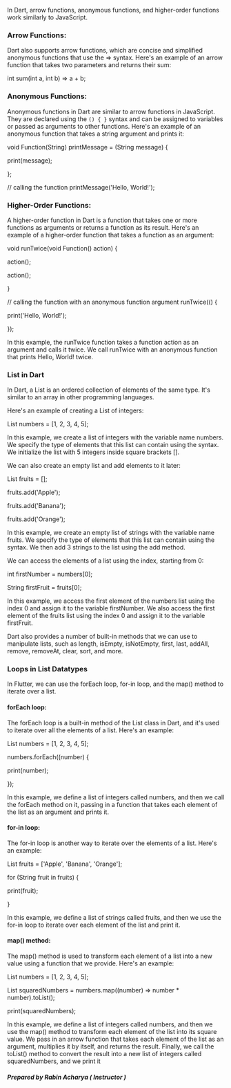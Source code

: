 In Dart, arrow functions, anonymous functions, and higher-order functions work similarly to JavaScript.

### Arrow Functions:
Dart also supports arrow functions, which are concise and simplified anonymous functions that use the => syntax. Here's an example of an arrow function that takes two parameters and returns their sum: 

int sum(int a, int b) => a + b;


### Anonymous Functions:
Anonymous functions in Dart are similar to arrow functions in JavaScript. They are declared using the  ` () { } ` syntax and can be assigned to variables or passed as arguments to other functions. Here's an example of an anonymous function that takes a string argument and prints it: 

void Function(String) printMessage = (String message) {

  print(message);
  
};

// calling the function
printMessage('Hello, World!');


### Higher-Order Functions:
A higher-order function in Dart is a function that takes one or more functions as arguments or returns a function as its result. Here's an example of a higher-order function that takes a function as an argument:

void runTwice(void Function() action) {

  action();

  action();

}

// calling the function with an anonymous function argument
runTwice(() {

  print('Hello, World!');
  
});

In this example, the runTwice function takes a function action as an argument and calls it twice. We call runTwice with an anonymous function that prints Hello, World! twice.

### List in Dart

In Dart, a List is an ordered collection of elements of the same type. It's similar to an array in other programming languages.

Here's an example of creating a List of integers:

List<int> numbers = [1, 2, 3, 4, 5];
 
 
In this example, we create a list of integers with the variable name numbers. We specify the type of elements that this list can contain using the <int> syntax. We initialize the list with 5 integers inside square brackets [].

We can also create an empty list and add elements to it later: 

List<String> fruits = [];

fruits.add('Apple');

fruits.add('Banana');

fruits.add('Orange');  

In this example, we create an empty list of strings with the variable name fruits. We specify the type of elements that this list can contain using the <String> syntax. We then add 3 strings to the list using the add method.

We can access the elements of a list using the index, starting from 0: 

int firstNumber = numbers[0];

String firstFruit = fruits[0];


In this example, we access the first element of the numbers list using the index 0 and assign it to the variable firstNumber. We also access the first element of the fruits list using the index 0 and assign it to the variable firstFruit.

Dart also provides a number of built-in methods that we can use to manipulate lists, such as length, isEmpty, isNotEmpty, first, last, addAll, remove, removeAt, clear, sort, and more.



### Loops in List Datatypes 

In Flutter, we can use the forEach loop, for-in loop, and the map() method to iterate over a list.

#### forEach loop:
The forEach loop is a built-in method of the List class in Dart, and it's used to iterate over all the elements of a list. Here's an example: 


List<int> numbers = [1, 2, 3, 4, 5];

numbers.forEach((number) {

  print(number);
  
}); 


In this example, we define a list of integers called numbers, and then we call the forEach method on it, passing in a function that takes each element of the list as an argument and prints it. 


#### for-in loop:
The for-in loop is another way to iterate over the elements of a list. Here's an example: 

List<String> fruits = ['Apple', 'Banana', 'Orange'];

for (String fruit in fruits) {

  print(fruit);
  
}

In this example, we define a list of strings called fruits, and then we use the for-in loop to iterate over each element of the list and print it.

#### map() method:
The map() method is used to transform each element of a list into a new value using a function that we provide. Here's an example: 

List<int> numbers = [1, 2, 3, 4, 5];

List<int> squaredNumbers = numbers.map((number) => number * number).toList(); 

print(squaredNumbers);
 
In this example, we define a list of integers called numbers, and then we use the map() method to transform each element of the list into its square value. We pass in an arrow function that takes each element of the list as an argument, multiplies it by itself, and returns the result. Finally, we call the toList() method to convert the result into a new list of integers called squaredNumbers, and we print it


##### Prepared by Rabin Acharya ( Instructor ) 














